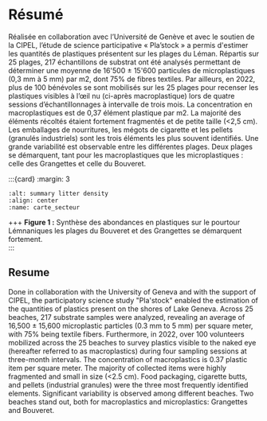 # Résumé

Réalisée en collaboration avec l’Université de Genève et avec le soutien de la CIPEL, l’étude de science participative « Pla’stock » a permis d'estimer les quantités de plastiques présentent sur les plages du Léman. Répartis sur 25 plages, 217 échantillons de substrat ont été analysés permettant de déterminer une moyenne de 16'500 ± 15'600 particules de microplastiques (0,3 mm à 5 mm) par m2, dont 75% de fibres textiles. Par ailleurs, en 2022, plus de 100 bénévoles se sont mobilisés sur les 25 plages pour recenser les plastiques visibles à l’œil nu (ci-après macroplastique) lors de quatre sessions d’échantillonnages à intervalle de trois mois. La concentration en macroplastiques est de 0,37 élément plastique par m2. La majorité des éléments récoltés étaient fortement fragmentés et de petite taille (<2,5 cm). Les emballages de nourritures, les mégots de cigarette et les pellets (granulés industriels) sont les trois éléments les plus souvent identifiés. Une grande variabilité est observable entre les différentes plages. Deux plages se démarquent, tant pour les macroplastiques que les microplastiques : celle des Grangettes et celle du Bouveret.

:::{card} 
:margin: 3

```{image} resources/maps/CarteMacroMicro.png
:alt: summary litter density
:align: center
:name: carte_secteur
```

+++
<b>Figure 1 :</b> Synthèse des abondances en plastiques sur le pourtour Lémnaniques les plages du Bouveret et des Grangettes se démarquent fortement.  
:::

## Resume
Done in collaboration with the University of Geneva and with the support of CIPEL, the participatory science study "Pla'stock" enabled the estimation of the quantities of plastics present on the shores of Lake Geneva. Across 25 beaches, 217 substrate samples were analyzed, revealing an average of 16,500 ± 15,600 microplastic particles (0.3 mm to 5 mm) per square meter, with 75% being textile fibers. Furthermore, in 2022, over 100 volunteers mobilized across the 25 beaches to survey plastics visible to the naked eye (hereafter referred to as macroplastics) during four sampling sessions at three-month intervals. The concentration of macroplastics is 0.37 plastic item per square meter. The majority of collected items were highly fragmented and small in size (<2.5 cm). Food packaging, cigarette butts, and pellets (industrial granules) were the three most frequently identified elements. Significant variability is observed among different beaches. Two beaches stand out, both for macroplastics and microplastics: Grangettes and Bouveret.




